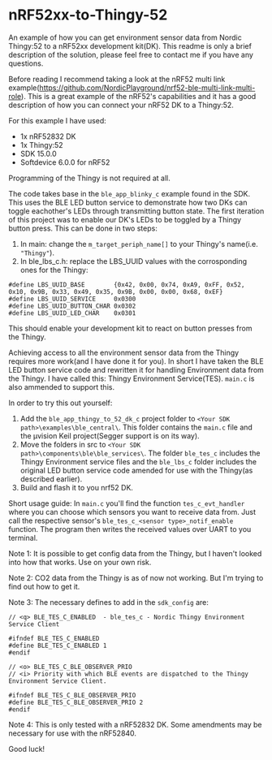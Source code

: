 # nRF52xx-to-Thingy-52
An example of how you can get environment sensor data from Nordic Thingy:52 to a nRF52xx development kit(DK). This readme is only a brief description of the solution, please feel free to contact me if you have any questions.

Before reading I recommend taking a look at the nRF52 multi link example(https://github.com/NordicPlayground/nrf52-ble-multi-link-multi-role). This is a great example of the nRF52's capabilities and it has a good description of how you can connect your nRF52 DK to a Thingy:52.

For this example I have used:
- 1x nRF52832 DK
- 1x Thingy:52
- SDK 15.0.0
- Softdevice 6.0.0 for nRF52

Programming of the Thingy is not required at all.

The code takes base in the `ble_app_blinky_c` example found in the SDK. This uses the BLE LED button service to demonstrate how two DKs can toggle eachother's LEDs through transmitting button state. The first iteration of this project was to enable our DK's LEDs to be toggled by a Thingy button press. This can be done in two steps:

1. In main: change the `m_target_periph_name[]` to your Thingy's name(i.e. `"Thingy"`).
2. In ble_lbs_c.h: replace the LBS_UUID values with the corrosponding ones for the Thingy: 
```
#define LBS_UUID_BASE        {0x42, 0x00, 0x74, 0xA9, 0xFF, 0x52, 0x10, 0x9B, 0x33, 0x49, 0x35, 0x9B, 0x00, 0x00, 0x68, 0xEF}
#define LBS_UUID_SERVICE     0x0300
#define LBS_UUID_BUTTON_CHAR 0x0302
#define LBS_UUID_LED_CHAR    0x0301
```

This should enable your development kit to react on button presses from the Thingy. 

Achieving access to all the environment sensor data from the Thingy requires more work(and I have done it for you). In short I have taken the BLE LED button service code and rewritten it for handling Environment data from the Thingy. I have called this: Thingy Environment Service(TES). `main.c` is also ammended to support this. 

In order to try this out yourself:
1. Add the `ble_app_thingy_to_52_dk_c` project folder to `<Your SDK path>\examples\ble_central\`. This folder contains the `main.c` file and the µvision Keil project(Segger support is on its way). 
2. Move the folders in src to `<Your SDK path>\components\ble\ble_services\`. The folder `ble_tes_c` includes the Thingy Environment service files and the `ble_lbs_c` folder includes the original LED button service code amended for use with the Thingy(as described earlier). 
3. Build and flash it to you nrf52 DK. 

Short usage guide:
In `main.c` you'll find the function `tes_c_evt_handler` where you can choose which sensors you want to receive data from. Just call the respective sensor's `ble_tes_c_<sensor type>_notif_enable` function. The program then writes the received values over UART to you terminal.  

Note 1: It is possible to get config data from the Thingy, but I haven't looked into how that works. Use on your own risk. 

Note 2: CO2 data from the Thingy is as of now not working. But I'm trying to find out how to get it. 

Note 3: The necessary defines to add in the `sdk_config` are: 
```
// <q> BLE_TES_C_ENABLED  - ble_tes_c - Nordic Thingy Environment Service Client

#ifndef BLE_TES_C_ENABLED
#define BLE_TES_C_ENABLED 1
#endif

// <o> BLE_TES_C_BLE_OBSERVER_PRIO  
// <i> Priority with which BLE events are dispatched to the Thingy Environment Service Client.

#ifndef BLE_TES_C_BLE_OBSERVER_PRIO
#define BLE_TES_C_BLE_OBSERVER_PRIO 2
#endif

```

Note 4: This is only tested with a nRF52832 DK. Some amendments may be necessary for use with the nRF52840. 

Good luck!
